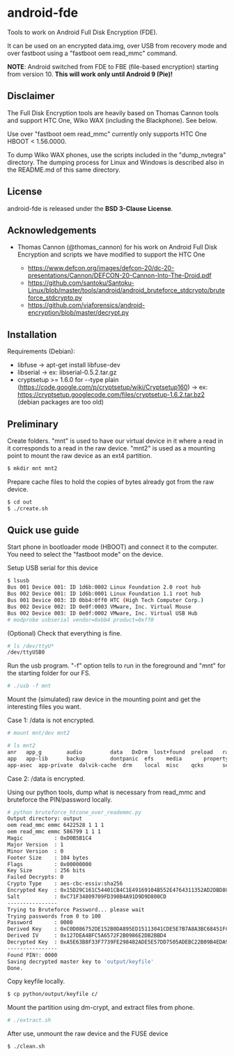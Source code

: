 # android-fde

Tools to work on Android Full Disk Encryption (FDE).

It can be used on an encrypted data.img, over USB from recovery mode and over fastboot using a "fastboot oem read_mmc" command.

**NOTE**: Android switched from FDE to FBE (file-based encryption) starting from version 10. **This will work only until Android 9 (Pie)!**

## Disclaimer

The Full Disk Encryption tools are heavily based on Thomas Cannon tools and support HTC One, Wiko WAX (including the Blackphone). See below.

Use over "fastboot oem read_mmc" currently only supports HTC One HBOOT < 1.56.0000.

To dump Wiko WAX phones, use the scripts included in the "dump_nvtegra" directory. The dumping process for Linux and Windows is described also in the README.md of this same directory.

## License

android-fde is released under the **BSD 3-Clause License**.

## Acknowledgements

* Thomas Cannon (@thomas_cannon) for his work on Android Full Disk Encryption and scripts we have modified to support the HTC One

	* https://www.defcon.org/images/defcon-20/dc-20-presentations/Cannon/DEFCON-20-Cannon-Into-The-Droid.pdf
	* https://github.com/santoku/Santoku-Linux/blob/master/tools/android/android_bruteforce_stdcrypto/bruteforce_stdcrypto.py
	* https://github.com/viaforensics/android-encryption/blob/master/decrypt.py

## Installation

Requirements (Debian):

* libfuse -> apt-get install libfuse-dev
* libserial -> ex: libserial-0.5.2.tar.gz
* cryptsetup >= 1.6.0 for --type plain (https://code.google.com/p/cryptsetup/wiki/Cryptsetup160) -> ex: https://cryptsetup.googlecode.com/files/cryptsetup-1.6.2.tar.bz2 (debian packages are too old)

## Preliminary

Create folders. "mnt" is used to have our virtual device in it where a read in it corresponds to a read in the raw device. "mnt2" is used as a mounting point to mount the raw device as an ext4 partition.

```bash
$ mkdir mnt mnt2
```

Prepare cache files to hold the copies of bytes already got from the raw device.

```bash
$ cd out
$ ./create.sh
```

## Quick use guide

Start phone in bootloader mode (HBOOT) and connect it to the computer. You need to select the "fastboot mode" on the device.

Setup USB serial for this device

```bash
$ lsusb
Bus 001 Device 001: ID 1d6b:0002 Linux Foundation 2.0 root hub
Bus 002 Device 001: ID 1d6b:0001 Linux Foundation 1.1 root hub
Bus 001 Device 003: ID 0bb4:0ff0 HTC (High Tech Computer Corp.) 
Bus 002 Device 002: ID 0e0f:0003 VMware, Inc. Virtual Mouse
Bus 002 Device 003: ID 0e0f:0002 VMware, Inc. Virtual USB Hub
# modprobe usbserial vendor=0xbb4 product=0xff0
```

(Optional) Check that everything is fine.

```bash
# ls /dev/ttyU*
/dev/ttyUSB0
```

Run the usb program. "-f" option tells to run in the foreground and "mnt" for the starting folder for our FS.

```bash
# ./usb -f mnt
```

Mount the (simulated) raw device in the mounting point and get the interesting files you want.

Case 1: /data is not encrypted.

```bash
# mount mnt/dev mnt2

# ls mnt2
anr	  app_g        audio	     data	DxDrm  lost+found  preload   radio	     ssh	 user
app	  app-lib      backup	     dontpanic	efs    media	   property  resource-cache  system
app-asec  app-private  dalvik-cache  drm	local  misc	   qcks      secure	     tombstones
```

Case 2: /data is encrypted.

Using our python tools, dump what is necessary from read_mmc and bruteforce the PIN/password locally.

```bash
# python bruteforce_htcone_over_reademmc.py
Output directory: output
oem read_mmc emmc 6422528 1 1 1
oem read_mmc emmc 586799 1 1 1
Magic          : 0xD0B5B1C4
Major Version  : 1
Minor Version  : 0
Footer Size    : 104 bytes
Flags          : 0x00000000
Key Size       : 256 bits
Failed Decrypts: 0
Crypto Type    : aes-cbc-essiv:sha256
Encrypted Key  : 0x15D29C161C54401CB4C1E49169104B552E4764311352AD2DBD8C428ED6C48400
Salt           : 0xC71F34809709FD390B4A91D9D9D800CD
----------------
Trying to Bruteforce Password... please wait
Trying passwords from 0 to 100
Password       : 0000
Derived Key    : 0xC0D086752DE152B0DA895ED15113041CDE5E7B7A8A3BC68451FC5BA8B9049F90
Derived IV     : 0x127DEA4BFC5A6572F2B0986E2DB2BBD4
Decrypted Key  : 0xA5E63B8F33F7739FE298482ADE5E57DD7505ADEBC22B09B4EDA9283D260AF1D8
----------------
Found PIN!: 0000
Saving decrypted master key to 'output/keyfile'
Done.
```

Copy keyfile locally.

```bash
$ cp python/output/keyfile c/
```

Mount the partition using dm-crypt, and extract files from phone.

```bash
# ./extract.sh
```

After use, unmount the raw device and the FUSE device

```bash
$ ./clean.sh
```
